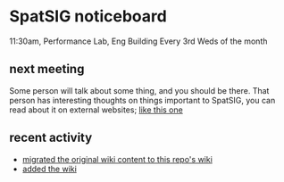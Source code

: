 # SpatSIG noticeboard

11:30am, Performance Lab, Eng Building
Every 3rd Weds of the month

## next meeting

Some person will talk about some thing, and you should be there. That person has interesting thoughts on things important to SpatSIG, you can read about it on external websites; [like this one](https://petition.parliament.uk/petitions/200802)

## recent activity

+ [migrated the original wiki content to this repo's wiki](https://github.com/qm-spatial-audio/noticeboard/wiki/Home/a2a1a17a8c077032fedde20464ab7f72f9d7774c)
+ [added the wiki](../../wiki/)
